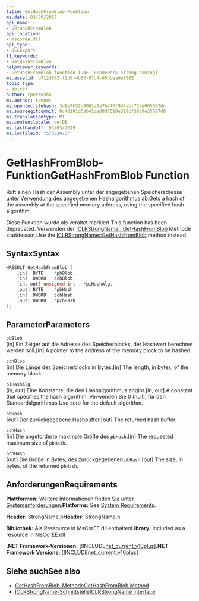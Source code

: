 ```yaml
---
title: GetHashFromBlob-Funktion
ms.date: 03/30/2017
api_name:
- GetHashFromBlob
api_location:
- mscoree.dll
api_type:
- DLLExport
f1_keywords:
- GetHashFromBlob
helpviewer_keywords:
- GetHashFromBlob function [.NET Framework strong naming]
ms.assetid: b712d862-f2d0-4b55-87d4-65bbeadef982
topic_type:
- apiref
author: rpetrusha
ms.author: ronpet
ms.openlocfilehash: 3d9e7b52c9061a1a7b470f9d4abf735e605087dc
ms.sourcegitcommit: 0c48191d6d641ce88d7510e319cf38c0e35697d0
ms.translationtype: MT
ms.contentlocale: de-DE
ms.lasthandoff: 03/05/2019
ms.locfileid: "57352073"
---
```

# <a name="gethashfromblob-function"></a><span data-ttu-id="0d760-102">GetHashFromBlob-Funktion</span><span class="sxs-lookup"><span data-stu-id="0d760-102">GetHashFromBlob Function</span></span>

<span data-ttu-id="0d760-103">Ruft einen Hash der Assembly unter der angegebenen Speicheradresse unter Verwendung des angegebenen Hashalgorithmus ab.</span><span class="sxs-lookup"><span data-stu-id="0d760-103">Gets a hash of the assembly at the specified memory address, using the specified hash algorithm.</span></span>

<span data-ttu-id="0d760-104">Diese Funktion wurde als veraltet markiert.</span><span class="sxs-lookup"><span data-stu-id="0d760-104">This function has been deprecated.</span></span> <span data-ttu-id="0d760-105">Verwenden der [ICLRStrongName:: GetHashFromBlob](../../../../docs/framework/unmanaged-api/hosting/iclrstrongname-gethashfromblob-method.md) Methode stattdessen.</span><span class="sxs-lookup"><span data-stu-id="0d760-105">Use the [ICLRStrongName::GetHashFromBlob](../../../../docs/framework/unmanaged-api/hosting/iclrstrongname-gethashfromblob-method.md) method instead.</span></span>

## <a name="syntax"></a><span data-ttu-id="0d760-106">Syntax</span><span class="sxs-lookup"><span data-stu-id="0d760-106">Syntax</span></span>

```cpp
HRESULT GetHashFromBlob (
    [in]  BYTE    *pbBlob,
    [in]  DWORD   cchBlob,
    [in, out] unsigned int   *piHashAlg,
    [out] BYTE    *pbHash,
    [in]  DWORD   cchHash,
    [out] DWORD   *pchHash
);
```

## <a name="parameters"></a><span data-ttu-id="0d760-107">Parameter</span><span class="sxs-lookup"><span data-stu-id="0d760-107">Parameters</span></span>

`pbBlob`\
<span data-ttu-id="0d760-108">[in] Ein Zeiger auf die Adresse des Speicherblocks, der Hashwert berechnet werden soll.</span><span class="sxs-lookup"><span data-stu-id="0d760-108">[in] A pointer to the address of the memory block to be hashed.</span></span>

`cchBlob`\
<span data-ttu-id="0d760-109">[in] Die Länge des Speicherblocks in Bytes.</span><span class="sxs-lookup"><span data-stu-id="0d760-109">[in] The length, in bytes, of the memory block.</span></span>

`piHashAlg`\
<span data-ttu-id="0d760-110">[in, out] Eine Konstante, die den Hashalgorithmus angibt.</span><span class="sxs-lookup"><span data-stu-id="0d760-110">[in, out] A constant that specifies the hash algorithm.</span></span> <span data-ttu-id="0d760-111">Verwenden Sie 0 (null), für den Standardalgorithmus.</span><span class="sxs-lookup"><span data-stu-id="0d760-111">Use zero for the default algorithm.</span></span>

`pbHash`\
<span data-ttu-id="0d760-112">[out] Der zurückgegebene Hashpuffer.</span><span class="sxs-lookup"><span data-stu-id="0d760-112">[out] The returned hash buffer.</span></span>

`cchHash`\
<span data-ttu-id="0d760-113">[in] Die angeforderte maximale Größe des `pbHash`.</span><span class="sxs-lookup"><span data-stu-id="0d760-113">[in] The requested maximum size of `pbHash`.</span></span>

`pchHash`\
<span data-ttu-id="0d760-114">[out] Die Größe in Bytes, des zurückgegebenen `pbHash`.</span><span class="sxs-lookup"><span data-stu-id="0d760-114">[out] The size, in bytes, of the returned `pbHash`.</span></span>

## <a name="requirements"></a><span data-ttu-id="0d760-115">Anforderungen</span><span class="sxs-lookup"><span data-stu-id="0d760-115">Requirements</span></span>

<span data-ttu-id="0d760-116">**Plattformen:** Weitere Informationen finden Sie unter [Systemanforderungen](../../../../docs/framework/get-started/system-requirements.md).</span><span class="sxs-lookup"><span data-stu-id="0d760-116">**Platforms:** See [System Requirements](../../../../docs/framework/get-started/system-requirements.md).</span></span>

<span data-ttu-id="0d760-117">**Header:** StrongName.h</span><span class="sxs-lookup"><span data-stu-id="0d760-117">**Header:** StrongName.h</span></span>

<span data-ttu-id="0d760-118">**Bibliothek:** Als Ressource in MsCorEE.dll enthalten</span><span class="sxs-lookup"><span data-stu-id="0d760-118">**Library:** Included as a resource in MsCorEE.dll</span></span>

<span data-ttu-id="0d760-119">**.NET Framework-Versionen:** [!INCLUDE[net_current_v10plus](../../../../includes/net-current-v10plus-md.md)]</span><span class="sxs-lookup"><span data-stu-id="0d760-119">**.NET Framework Versions:** [!INCLUDE[net_current_v10plus](../../../../includes/net-current-v10plus-md.md)]</span></span>

## <a name="see-also"></a><span data-ttu-id="0d760-120">Siehe auch</span><span class="sxs-lookup"><span data-stu-id="0d760-120">See also</span></span>

- [<span data-ttu-id="0d760-121">GetHashFromBlob-Methode</span><span class="sxs-lookup"><span data-stu-id="0d760-121">GetHashFromBlob Method</span></span>](../hosting/iclrstrongname-gethashfromblob-method.md)
- [<span data-ttu-id="0d760-122">ICLRStrongName-Schnittstelle</span><span class="sxs-lookup"><span data-stu-id="0d760-122">ICLRStrongName Interface</span></span>](../hosting/iclrstrongname-interface.md)